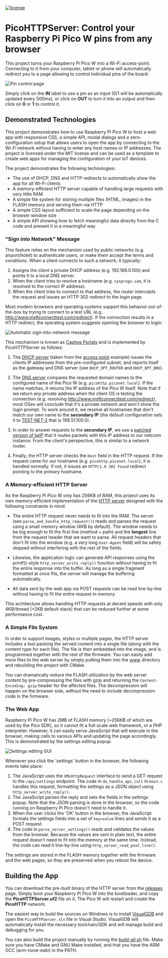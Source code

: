 [![license](https://img.shields.io/github/license/sysprogs/PicoHTTPServer?style=flat-square)](https://github.com/sysprogs/PicoHTTPServer)

# PicoHTTPServer: Control your Raspberry Pi Pico W pins from any browser

This project turns your Raspberry Pi Pico W into a Wi-Fi access-point. Connecting to it from your computer, tablet or phone will automatically redirect you to a page allowing to control individual pins of the board:

![Pin control page](https://github.com/sysprogs/PicoHTTPServer/raw/master/screenshots/01-pins.png)

Simply click on the **IN** label to use a pin as an input (0/1 will be automatically updated every 500ms), or click on **OUT** to turn it into an output and then click on **0** or **1** to control it.

## Demonstrated Technologies

This project demonstrates how to use Raspberry Pi Pico W to host a web app with responsive CSS, a simple API, modal dialogs and a zero-configuration setup that allows users to open the app by connecting to the Wi-Fi network without having to enter any host names or IP addresses. The project is licensed under the MIT license and can be used as a template to create web apps for managing the configuration of your IoT devices.

The project demonstrates the following technologies:

- The use of DHCP, DNS and HTTP redirects to automatically show the app for all Wi-Fi clients
- A memory-efficient HTTP server capable of handling large requests with very little RAM
- A simple file system for storing multiple files (HTML, images) in the FLASH memory and serving them via HTTP
- A simple CSS layout sufficient to scale the page depending on the browser window size
- A simple API showing how to fetch meaningful data directly from the C code and present it in a meaningful way

### "Sign into Network" Message

This feature relies on the mechanism used by public networks (e.g. airport/hotel) to authenticate users, or make them accept the terms and conditions. When a client connects to such a network, it typically:

1. Assigns the client a private DHCP address (e.g. 192.168.0.100) and points it to a local DNS server.
2. When the client tries to resolve a hostname (e.g. `sysprogs.com`, it is resolved to the correct IP address).
3. When the client tries to connect to that address, the router intercepts the request and issues an HTTP 302 redirect to the login page.

Most modern browsers and operating systems support this behavior out-of-the-box by trying to connect to a test URL (e.g. http://www.msftconnecttest.com/redirect). If the connection results in a HTTP redirect, the operating system suggests opening the browser to login:

![Automatic sign-into-network message](https://github.com/sysprogs/PicoHTTPServer/raw/master/screenshots/02-login.png)

This mechanism is known as [Captive Portals](https://en.wikipedia.org/wiki/Captive_portal) and is implemented by PicoHTTPServer as follows:

1. The [DHCP server](https://github.com/sysprogs/PicoHTTPServer/blob/master/PicoHTTPServer/dhcpserver/dhcpserver.c) (taken from the [access point](https://github.com/raspberrypi/pico-examples/tree/master/pico_w/access_point/dhcpserver) example) issues the clients IP addresses from the pre-configured subnet, and reports itself as the gateway and DNS server (see `DHCP_OPT_ROUTER` and `DHCP_OPT_DNS`).

2. The [DNS server](https://github.com/sysprogs/PicoHTTPServer/blob/master/PicoHTTPServer/dns/dnsserver.c) compares the requested domain names to the configured name of the Pico W (e.g. `picohttp.piconet.local`). If the name matches, it returns the IP address of the Pico W itself. Note that if we return any private address when the client OS is testing the connection (e.g. resolving http://www.msftconnecttest.com/redirect), most OSes will conclude that it's a private network and won't show the login prompt. To work around it, we resolve all hostnames that don't match our own name to the **secondary IP** (the default configuration sets it to [TEST-NET-2](https://en.wikipedia.org/wiki/Reserved_IP_addresses) that is 198.51.100.0).

3. In order to answer requests to the **secondary IP**, we use a [patched version of lwIP](https://github.com/sysprogs/PicoHTTPServer/blob/master/lwip_patch/lwip.patch) that it routes packets with this IP address to our netconn instance. From the client's perspective, this is similar to a network router.

4. Finally, the HTTP server checks the `Host` field in the HTTP request. If the request came for our hostname (e.g. `picohttp.piconet.local`), it is handled normally. If not, it issues an `HTTP/1.0 302 Found` redirect pointing to the primary hostname.


### A Memory-efficient HTTP Server

As the Raspberry Pi Pico W only has 256KB of RAM, this project uses its own memory-efficient implementation of the [HTTP server](https://github.com/sysprogs/PicoHTTPServer/blob/master/PicoHTTPServer/httpserver.c) designed with the following constraints in mind:

- The entire HTTP request never needs to fit into the RAM. The server (see `parse_and_handle_http_request()`) reads and parses the request using a small memory window (4KB by default). The window needs to be big enough to fit the first line (method + path) and the **longest** line from the request header that we want to parse. All request headers that don't fit into the window (e.g. a very long `User-Agent` field) will be safely skipped without interfering with the rest of the fields.

- Likewise, the application logic can generate API responses using the printf()-style `http_server_write_reply()` function without having to fit the entire response into the buffer. As long as a single fragment formatted at once fits, the server will manage the buffering automatically.

- All data sent by the web app via POST requests can be read line-by-line without having to fit the entire request in memory.

This architecture allows handling HTTP requests at decent speeds with only 4KB/thread (+2KB default stack) that can be reduced further at some performance cost.

### A Simple File System

In order to support images, styles or multiple pages, the HTTP server includes a tool packing the served content into a single file (along with the content type for each file). The file is then embedded into the image, and is programmed together with the rest of the firmware. You can easily add more files to the web server by simply putting them into the [www](https://github.com/sysprogs/PicoHTTPServer/tree/master/PicoHTTPServer/www) directory and rebuilding the project with CMake.

You can dramatically reduce the FLASH utilization by the web server content by pre-compressing the files with gzip and returning the `Content-Encoding: gzip` header for the affected files. The decompression will happen on the browser side, without the need to include decompression code in the firmware.

### The Web App

Raspberry Pi Pico W has 2MB of FLASH memory (~256KB of which are used by the Pico SDK), so it cannot fit a full-scale web framework, or a PHP interpreter. However, it can easily serve JavaScript that will execute in the browser, making calls to various APIs and updating the page accordingly. This is demonstrated by the settings editing popup:

![Settings editing GUI](https://github.com/sysprogs/PicoHTTPServer/raw/master/screenshots/03-settings.png)

Whenever you click the 'settings' button in the browser, the following events take place:

1. The JavaScript uses the `XMLHttpRequest` interface to send a GET request to the `/api/settings` endpoint. The code in `do_handle_api_call` in `main.c` handles this request, formatting the settings as a JSON object using `http_server_write_reply()`.
2. The JavaScript parses the reply and sets the fields in the settings popup. Note that the JSON parsing is done in the browser, so the code running on Raspberry Pi Pico doesn't need to handle it.
3. When the user clicks the 'OK' button in the browser, the JavaScript formats the settings fields into a set of `key=value` lines and sends it as a POST request.
4. The code in `parse_server_settings()` reads and validates the values from the browser. Because the values are sent in plain text, the entire request doesn't need to fit into the memory at the same time. Instead, the code can read it line-by-line using `http_server_read_post_line()`.

The settings are stored in the FLASH memory together with the firmware and the web pages, so they are preserved when you reboot the device.

## Building the App

You can download the pre-built binary of the HTTP server from the [releases](https://github.com/sysprogs/PicoHTTPServer/releases) page. Simply boot your Raspberry Pi Pico W into the bootloader, and copy the **PicoHTTPServer.uf2** file on it. The Pico W will restart and create the **PicoHTTP** network.

The easiest way to build the sources on Windows is to install [VisualGDB](https://visualgdb.com/) and open the `PicoHTTPServer.sln` file in Visual Studio. VisualGDB will automatically install the necessary toolchain/SDK and will manage build and debugging for you.

You can also build the project manually by running the [build-all.sh](https://github.com/sysprogs/PicoHTTPServer/blob/master/build-all.sh) file. Make sure you have CMake and GNU Make installed, and that you have the ARM GCC (arm-none-eabi) in the PATH.